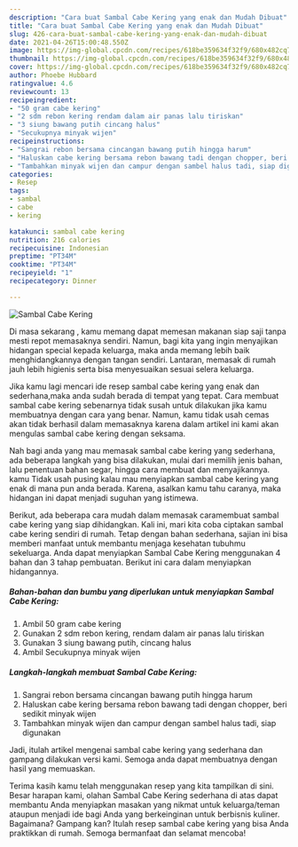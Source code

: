 ```yaml
---
description: "Cara buat Sambal Cabe Kering yang enak dan Mudah Dibuat"
title: "Cara buat Sambal Cabe Kering yang enak dan Mudah Dibuat"
slug: 426-cara-buat-sambal-cabe-kering-yang-enak-dan-mudah-dibuat
date: 2021-04-26T15:00:48.550Z
image: https://img-global.cpcdn.com/recipes/618be359634f32f9/680x482cq70/sambal-cabe-kering-foto-resep-utama.jpg
thumbnail: https://img-global.cpcdn.com/recipes/618be359634f32f9/680x482cq70/sambal-cabe-kering-foto-resep-utama.jpg
cover: https://img-global.cpcdn.com/recipes/618be359634f32f9/680x482cq70/sambal-cabe-kering-foto-resep-utama.jpg
author: Phoebe Hubbard
ratingvalue: 4.6
reviewcount: 13
recipeingredient:
- "50 gram cabe kering"
- "2 sdm rebon kering rendam dalam air panas lalu tiriskan"
- "3 siung bawang putih cincang halus"
- "Secukupnya minyak wijen"
recipeinstructions:
- "Sangrai rebon bersama cincangan bawang putih hingga harum"
- "Haluskan cabe kering bersama rebon bawang tadi dengan chopper, beri sedikit minyak wijen"
- "Tambahkan minyak wijen dan campur dengan sambel halus tadi, siap digunakan"
categories:
- Resep
tags:
- sambal
- cabe
- kering

katakunci: sambal cabe kering 
nutrition: 216 calories
recipecuisine: Indonesian
preptime: "PT34M"
cooktime: "PT34M"
recipeyield: "1"
recipecategory: Dinner

---
```



![Sambal Cabe Kering](https://img-global.cpcdn.com/recipes/618be359634f32f9/680x482cq70/sambal-cabe-kering-foto-resep-utama.jpg)

Di masa  sekarang , kamu memang dapat memesan makanan siap saji tanpa mesti repot memasaknya sendiri. Namun, bagi kita yang ingin menyajikan hidangan special kepada keluarga, maka anda memang lebih baik menghidangkannya dengan tangan sendiri. Lantaran, memasak di rumah jauh lebih higienis serta bisa menyesuaikan sesuai selera keluarga.

Jika kamu lagi mencari ide resep sambal cabe kering yang enak dan sederhana,maka anda sudah berada di tempat yang tepat. Cara membuat sambal cabe kering  sebenarnya tidak susah untuk dilakukan jika kamu membuatnya dengan cara yang benar. Namun, kamu tidak usah cemas akan tidak berhasil dalam memasaknya 
karena dalam artikel ini kami akan mengulas sambal cabe kering dengan seksama.  



Nah bagi anda yang mau memasak sambal cabe kering yang sederhana, ada beberapa langkah yang bisa dilakukan, mulai dari memilih jenis bahan, lalu penentuan bahan segar, hingga cara membuat dan menyajikannya. kamu Tidak usah pusing kalau mau menyiapkan sambal cabe kering yang enak di mana pun anda berada. Karena, asalkan kamu  tahu caranya, maka hidangan ini dapat menjadi suguhan yang istimewa.

Berikut, ada beberapa cara mudah dalam memasak caramembuat sambal cabe kering yang siap dihidangkan. Kali ini, mari kita coba ciptakan sambal cabe kering sendiri di rumah. Tetap dengan bahan sederhana, sajian ini bisa memberi manfaat untuk membantu menjaga kesehatan tubuhmu sekeluarga. Anda dapat menyiapkan Sambal Cabe Kering menggunakan 4 bahan dan 3 tahap pembuatan. Berikut ini cara dalam menyiapkan hidangannya.

<!--inarticleads1-->

##### Bahan-bahan dan bumbu yang diperlukan untuk menyiapkan Sambal Cabe Kering:

1. Ambil 50 gram cabe kering
1. Gunakan 2 sdm rebon kering, rendam dalam air panas lalu tiriskan
1. Gunakan 3 siung bawang putih, cincang halus
1. Ambil Secukupnya minyak wijen




<!--inarticleads2-->

##### Langkah-langkah membuat Sambal Cabe Kering:

1. Sangrai rebon bersama cincangan bawang putih hingga harum
1. Haluskan cabe kering bersama rebon bawang tadi dengan chopper, beri sedikit minyak wijen
1. Tambahkan minyak wijen dan campur dengan sambel halus tadi, siap digunakan




Jadi, itulah artikel mengenai  sambal cabe kering  yang sederhana dan gampang dilakukan versi kami. Semoga anda dapat membuatnya dengan hasil yang memuaskan. 

Terima kasih kamu telah menggunakan resep yang kita tampilkan di sini. Besar harapan kami, olahan  Sambal Cabe Kering sederhana di atas dapat membantu Anda menyiapkan masakan yang nikmat untuk keluarga/teman ataupun menjadi ide bagi Anda yang berkeinginan untuk berbisnis kuliner. Bagaimana? Gampang kan? Itulah resep sambal cabe kering yang bisa Anda praktikkan di rumah. Semoga bermanfaat dan selamat mencoba!

